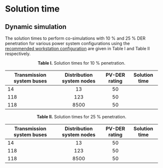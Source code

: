 # Solution time

## Dynamic simulation

The solution times to perform co-simulations with 10 % and 25 % DER penetration for various power system configurations using the [recommended workstation configuration](user_guide_sys_requirements.md) are given in Table I and Table II respectively.

<p align="center">
  <strong>Table I.</strong> Solution times for 10 % penetration.
</p>

| Transmission system buses|Distribution system nodes|PV-DER rating|Solution time|
|----------|:-------------:|:------:|:------:|
| 14 |13| 50 | |
| 118|123|50 | |
| 118|8500|50 | |

<p align="center">
  <strong>Table II.</strong> Solution times for 25 % penetration.
</p>

| Transmission system buses|Distribution system nodes|PV-DER rating|Solution time|
|----------|:-------------:|:------:|:------:|
| 14 |13| 50 ||
| 118|123|50 ||
| 118|8500|50 ||
